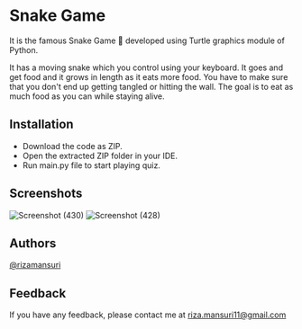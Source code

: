 # Snake Game

It is the famous Snake Game 🐍 developed using Turtle graphics module of Python. 

It has a moving snake which you control using your keyboard. It goes and get food and it grows in length as it eats more food. You have to make sure that you don't end up getting tangled or hitting the wall. The goal is to eat as much food as you can while staying alive.

## Installation

- Download the code as ZIP.
- Open the extracted ZIP folder in your IDE.
- Run main.py file to start playing quiz.

## Screenshots

![Screenshot (430)](https://user-images.githubusercontent.com/37615383/234057951-9ec22851-bd29-4f21-9193-67a30ce58ca5.png)
![Screenshot (428)](https://user-images.githubusercontent.com/37615383/234034014-cb9c4d21-ddab-4691-98c4-a561b05413a8.png)

## Authors

[@rizamansuri](https://www.github.com/rizamansuri)

## Feedback

If you have any feedback, please contact me at riza.mansuri11@gmail.com
